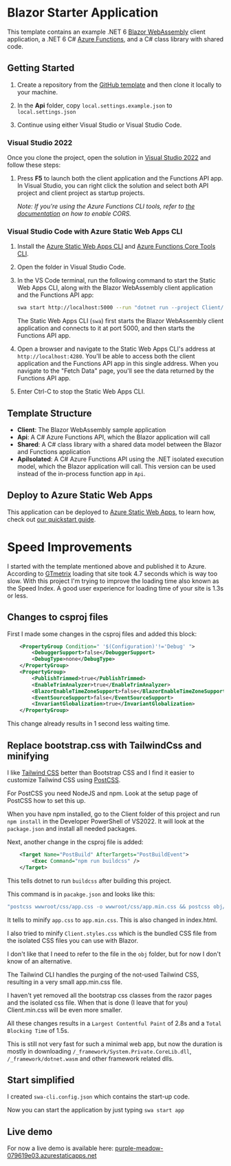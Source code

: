 # Blazor Starter Application

This template contains an example .NET 6 [Blazor WebAssembly](https://docs.microsoft.com/aspnet/core/blazor/?view=aspnetcore-6.0#blazor-webassembly) client application, a .NET 6 C# [Azure Functions](https://docs.microsoft.com/azure/azure-functions/functions-overview), and a C# class library with shared code.

## Getting Started

1. Create a repository from the [GitHub template](https://docs.github.com/en/enterprise/2.22/user/github/creating-cloning-and-archiving-repositories/creating-a-repository-from-a-template) and then clone it locally to your machine.

1. In the **Api** folder, copy `local.settings.example.json` to `local.settings.json`

1. Continue using either Visual Studio or Visual Studio Code.

### Visual Studio 2022

Once you clone the project, open the solution in [Visual Studio 2022](https://visualstudio.microsoft.com/vs/) and follow these steps:

1. Press **F5** to launch both the client application and the Functions API app. In Visual Studio, you can right click the solution and select both API project and client project as startup projects. 

    _Note: If you're using the Azure Functions CLI tools, refer to [the documentation](https://docs.microsoft.com/azure/azure-functions/functions-run-local?tabs=windows%2Ccsharp%2Cbash) on how to enable CORS._

### Visual Studio Code with Azure Static Web Apps CLI

1. Install the [Azure Static Web Apps CLI](https://www.npmjs.com/package/@azure/static-web-apps-cli) and [Azure Functions Core Tools CLI](https://www.npmjs.com/package/azure-functions-core-tools).

1. Open the folder in Visual Studio Code.

1. In the VS Code terminal, run the following command to start the Static Web Apps CLI, along with the Blazor WebAssembly client application and the Functions API app:

    ```bash
    swa start http://localhost:5000 --run "dotnet run --project Client/Client.csproj" --api-location Api
    ```

    The Static Web Apps CLI (`swa`) first starts the Blazor WebAssembly client application and connects to it at port 5000, and then starts the Functions API app.

1. Open a browser and navigate to the Static Web Apps CLI's address at `http://localhost:4280`. You'll be able to access both the client application and the Functions API app in this single address. When you navigate to the "Fetch Data" page, you'll see the data returned by the Functions API app.

1. Enter Ctrl-C to stop the Static Web Apps CLI.

## Template Structure

- **Client**: The Blazor WebAssembly sample application
- **Api**: A C# Azure Functions API, which the Blazor application will call
- **Shared**: A C# class library with a shared data model between the Blazor and Functions application
- **ApiIsolated**: A C# Azure Functions API using the .NET isolated execution model, which the Blazor application will call. This version can be used instead of the in-process function app in `Api`.

## Deploy to Azure Static Web Apps

This application can be deployed to [Azure Static Web Apps](https://docs.microsoft.com/azure/static-web-apps), to learn how, check out [our quickstart guide](https://aka.ms/blazor-swa/quickstart).

# Speed Improvements

I started with the template mentioned above and published it to Azure. According to [GTmetrix](https://gtmetrix.com/) loading that site took 4.7 seconds which is way too slow.
With this project I'm trying to improve the loading time also known as the Speed Index. A good user experience for loading time of your site is 1.3s or less.

## Changes to csproj files

First I made some changes in the csproj files and added this block:
```xml
	<PropertyGroup Condition=" '$(Configuration)'!='Debug' ">
		<DebuggerSupport>false</DebuggerSupport>
		<DebugType>none</DebugType>
	</PropertyGroup>
	<PropertyGroup>
		<PublishTrimmed>true</PublishTrimmed>
		<EnableTrimAnalyzer>true</EnableTrimAnalyzer>
		<BlazorEnableTimeZoneSupport>false</BlazorEnableTimeZoneSupport>
		<EventSourceSupport>false</EventSourceSupport>
		<InvariantGlobalization>true</InvariantGlobalization>
	</PropertyGroup>
```
This change already results in 1 second less waiting time.



## Replace bootstrap.css with TailwindCss and minifying

I like [Tailwind CSS](https://tailwindcss.com/) better than Bootstrap CSS and I find it easier to customize Tailwind CSS using [PostCSS](https://postcss.org/).

For PostCSS you need NodeJS and npm. Look at the setup page of PostCSS how to set this up.

When you have npm installed, go to the Client folder of this project and run `npm install` in the Developer PowerShell of VS2022. It will look at the `package.json` and install all needed packages.

Next, another change in the csproj file is added:
```xml
	<Target Name="PostBuild" AfterTargets="PostBuildEvent">
		<Exec Command="npm run buildcss" />
	</Target>
```
This tells dotnet to run `buildcss` after building this project.

This command is in `pacakge.json` and looks like this:
```bash
"postcss wwwroot/css/app.css -o wwwroot/css/app.min.css && postcss obj/Debug/net6.0/scopedcss/bundle/Client.styles.css -o wwwroot/css/Client.min.css"
```
It tells to minify `app.css` to `app.min.css`. This is also changed in index.html.

I also tried to minify `Client.styles.css` which is the bundled CSS file from the isolated CSS files you can use with Blazor.

I don't like that I need to refer to the file in the `obj` folder, but for now I don't know of an alternative.

The Tailwind CLI handles the purging of the not-used Tailwind CSS, resulting in a very small app.min.css file.

I haven't yet removed all the bootstrap css classes from the razor pages and the isolated css file. When that is done (I leave that for you) Client.min.css will be even more smaller.

All these changes results in a `Largest Contentful Paint` of 2.8s and a `Total Blocking Time` of 1.5s.

This is still not very fast for such a minimal web app, but now the duration is mostly in downloading `/_framework/System.Private.CoreLib.dll`, `/_framework/dotnet.wasm` and other framework related dlls.

## Start simplified

I created `swa-cli.config.json` which contains the start-up code.

Now you can start the application by just typing `swa start app`

## Live demo
For now a live demo is available here: [purple-meadow-079619e03.azurestaticapps.net](https://purple-meadow-079619e03.azurestaticapps.net/)



